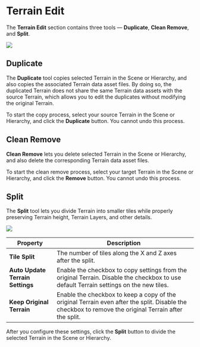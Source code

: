 # Terrain Edit

The **Terrain Edit** section contains three tools — **Duplicate**, **Clean Remove**, and **Split**.

![](images/4-31-toolbox-terrain-edit-01.png)

## Duplicate

The **Duplicate** tool copies selected Terrain in the Scene or Hierarchy, and also copies the associated Terrain data asset files. By doing so, the duplicated Terrain does not share the same Terrain data assets with the source Terrain, which allows you to edit the duplicates without modifying the original Terrain.

To start the copy process, select your source Terrain in the Scene or Hierarchy, and click the **Duplicate** button. You cannot undo this process.

## Clean Remove

**Clean Remove** lets you delete selected Terrain in the Scene or Hierarchy, and also delete the corresponding Terrain data asset files.

To start the clean remove process, select your target Terrain in the Scene or Hierarchy, and click the **Remove** button. You cannot undo this process.

## Split

The **Split** tool lets you divide Terrain into smaller tiles while properly preserving Terrain height, Terrain Layers, and other details. 

![](images/4-31-toolbox-terrain-edit-02.png)

| **Property**                     | **Description**                                              |
| -------------------------------- | ------------------------------------------------------------ |
| **Tile Split**                   | The number of tiles along the X and Z axes after the split.  |
| **Auto Update Terrain Settings** | Enable the checkbox to copy settings from the original Terrain. Disable the checkbox to use default Terrain settings on the new tiles. |
| **Keep Original Terrain**        | Enable the checkbox to keep a copy of the original Terrain even after the split. Disable the checkbox to remove the original Terrain after the split. |

After you configure these settings, click the **Split** button to divide the selected Terrain in the Scene or Hierarchy.